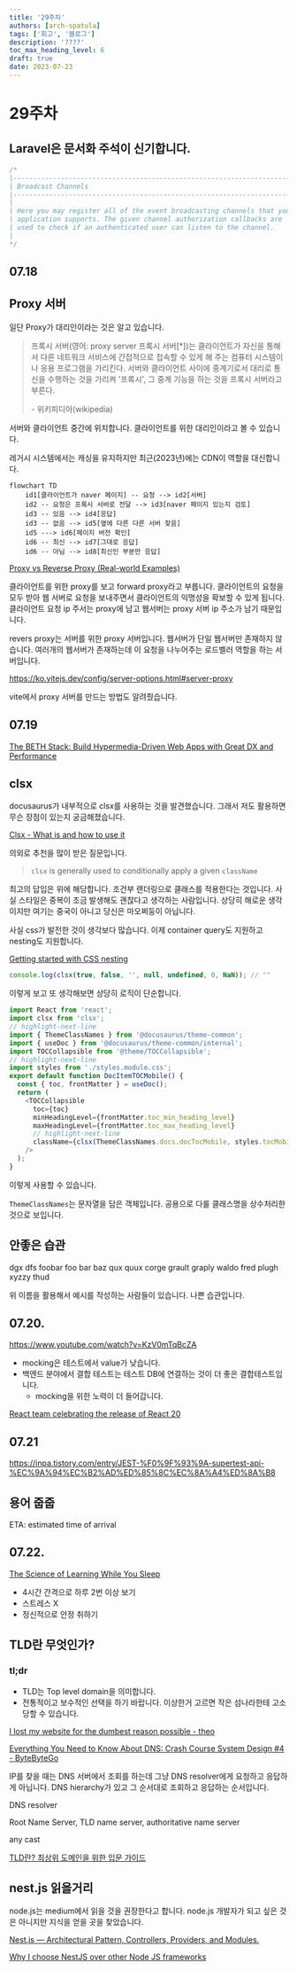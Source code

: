 ```yaml
---
title: '29주차'
authors: [arch-spatula]
tags: ['회고', '블로그']
description: '????'
toc_max_heading_level: 6
draft: true
date: 2023-07-23
---
```


# 29주차

<!--truncate-->

## Laravel은 문서화 주석이 신기합니다.

```php
/*
|--------------------------------------------------------------------------
| Broadcast Channels
|--------------------------------------------------------------------------
|
| Here you may register all of the event broadcasting channels that your
| application supports. The given channel authorization callbacks are
| used to check if an authenticated user can listen to the channel.
|
*/
```

## 07.18

## Proxy 서버

일단 Proxy가 대리인이라는 것은 알고 있습니다.

> 프록시 서버(영어: proxy server 프록시 서버[*])는 클라이언트가 자신을 통해서 다른 네트워크 서비스에 간접적으로 접속할 수 있게 해 주는 컴퓨터 시스템이나 응용 프로그램을 가리킨다. 서버와 클라이언트 사이에 중계기로서 대리로 통신을 수행하는 것을 가리켜 '프록시', 그 중계 기능을 하는 것을 프록시 서버라고 부른다.
>
> \- 위키피디아(wikipedia)

서버와 클라이언트 중간에 위치합니다. 클라이언트를 위한 대리인이라고 볼 수 있습니다.

레거시 시스템에서는 캐싱을 유지하지만 최근(2023년)에는 CDN이 역할을 대신합니다.

```mermaid
flowchart TD
    id1[클라이언트가 naver 페이지] -- 요청 --> id2[서버]
    id2 -- 요청은 프록시 서버로 전달 --> id3[naver 페이지 있는지 검토]
    id3 -- 있음 --> id4[응답]
    id3 -- 없음 --> id5[옆에 다른 다른 서버 찾음]
    id5 ---> id6[페이지 버전 확인]
    id6 -- 최신 --> id7[그대로 응답]
    id6 -- 아님 --> id8[최신인 부분만 응답]
```

[Proxy vs Reverse Proxy (Real-world Examples)](https://www.youtube.com/watch?v=4NB0NDtOwIQ)

클라이언트를 위한 proxy를 보고 forward proxy라고 부릅니다. 클라이언트의 요청을 모두 받아 웹 서버로 요청을 보내주면서 클라이언트의 익명성을 확보할 수 있게 됩니다. 클라이언트 요청 ip 주서는 proxy에 남고 웹서버는 proxy 서버 ip 주소가 남기 때문입니다.

revers proxy는 서버를 위한 proxy 서버입니다. 웹서버가 단일 웹서버만 존재하지 않습니다. 여러개의 웹서버가 존재하는데 이 요청을 나누어주는 로드벨러 역할을 하는 서버입니다.

https://ko.vitejs.dev/config/server-options.html#server-proxy

vite에서 proxy 서버를 만드는 방법도 알려줬습니다.

## 07.19

[The BETH Stack: Build Hypermedia-Driven Web Apps with Great DX and Performance](https://www.youtube.com/watch?v=cpzowDDJj24)

## clsx

docusaurus가 내부적으로 clsx를 사용하는 것을 발견했습니다. 그래서 저도 활용하면 무슨 장점이 있는지 궁금해졌습니다.

[Clsx - What is and how to use it](https://stackoverflow.com/questions/57557271/clsx-what-is-and-how-to-use-it)

의외로 추천을 많이 받은 질문입니다.

> `clsx` is generally used to conditionally apply a given `className`

최고의 답입은 위에 해당합니다. 조건부 랜더링으로 클래스를 적용한다는 것입니다. 사실 스타일은 중복이 조금 발생해도 괜찮다고 생각하는 사람입니다. 상당히 해로운 생각이지만 여기는 중국이 아니고 당신은 마오쩌둥이 아닙니다.

사실 css가 발전한 것이 생각보다 많습니다. 이제 container query도 지원하고 nesting도 지원합니다.

[Getting started with CSS nesting](https://www.youtube.com/watch?v=YnWPeA6l5UE)

```ts
console.log(clsx(true, false, '', null, undefined, 0, NaN)); // ""
```

이렇게 보고 또 생각해보면 상당히 로직이 단순합니다.

```js title="Mobile/index.js"
import React from 'react';
import clsx from 'clsx';
// highlight-next-line
import { ThemeClassNames } from '@docusaurus/theme-common';
import { useDoc } from '@docusaurus/theme-common/internal';
import TOCCollapsible from '@theme/TOCCollapsible';
// highlight-next-line
import styles from './styles.module.css';
export default function DocItemTOCMobile() {
  const { toc, frontMatter } = useDoc();
  return (
    <TOCCollapsible
      toc={toc}
      minHeadingLevel={frontMatter.toc_min_heading_level}
      maxHeadingLevel={frontMatter.toc_max_heading_level}
      // highlight-next-line
      className={clsx(ThemeClassNames.docs.docTocMobile, styles.tocMobile)}
    />
  );
}
```

이렇게 사용할 수 있습니다.

`ThemeClassNames`는 문자열을 담은 객체입니다. 공용으로 다룰 클래스명을 상수처리한 것으로 보입니다.

## 안좋은 습관

dgx
dfs
foobar
foo
bar
baz
qux
quux
corge
grault
graply
waldo
fred
plugh
xyzzy
thud

위 이름을 활용해서 예시를 작성하는 사람들이 있습니다. 나쁜 습관입니다.

## 07.20.

https://www.youtube.com/watch?v=KzV0mTqBcZA

- mocking은 테스트에서 value가 낮습니다.
- 백엔드 분야에서 결합 테스트는 테스트 DB에 연결하는 것이 더 좋은 결합테스트입니다.
  - mocking을 위한 노력이 더 들어갑니다.

[React team celebrating the release of React 20](https://www.youtube.com/shorts/OOn8bnjfTOw)

## 07.21

https://inpa.tistory.com/entry/JEST-%F0%9F%93%9A-supertest-api-%EC%9A%94%EC%B2%AD%ED%85%8C%EC%8A%A4%ED%8A%B8

## 용어 줍줍

ETA: estimated time of arrival

## 07.22.

[The Science of Learning While You Sleep](https://www.youtube.com/watch?v=2hIhFlNMFxY)

- 4시간 간격으로 하루 2번 이상 보기
- 스트레스 X
- 정신적으로 안정 취하기

## TLD란 무엇인가?

### tl;dr

- TLD는 Top level domain을 의미합니다.
- 전통적이고 보수적인 선택을 하기 바랍니다. 이상한거 고르면 작은 섬나라한테 고소당할 수 있습니다.

[I lost my website for the dumbest reason possible - theo](https://www.youtube.com/watch?v=9Bg9XUEM82E)

[Everything You Need to Know About DNS: Crash Course System Design #4 - ByteByteGo](https://www.youtube.com/watch?v=27r4Bzuj5NQ)

IP를 찾을 때는 DNS 서버에서 조회를 하는데 그냥 DNS resolver에게 요청하고 응답하게 아닙니다. DNS hierarchy가 있고 그 순서대로 조회하고 응답하는 순서입니다.

DNS resolver

Root Name Server, TLD name server, authoritative name server

any cast

[TLD란? 최상위 도메인을 위한 입문 가이드](https://ko.wix.com/blog/post/what-is-tld)

## nest.js 읽을거리

node.js는 medium에서 읽을 것을 권장한다고 합니다. node.js 개발자가 되고 싶은 것은 아니지만 지식을 얻을 곳을 찾았습니다.

[Nest.js — Architectural Pattern, Controllers, Providers, and Modules.](https://medium.com/geekculture/nest-js-architectural-pattern-controllers-providers-and-modules-406d9b192a3a)

[Why I choose NestJS over other Node JS frameworks](https://medium.com/monstar-lab-bangladesh-engineering/why-i-choose-nestjs-over-other-node-js-frameworks-6cdbd083ae67)
